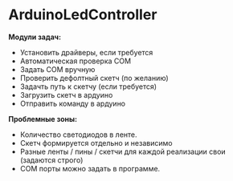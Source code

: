 # ArduinoLedController
                       
__Модули задач:__  

* Установить драйверы, если требуется  
* Автоматическая проверка COM  
* Задать COM вручную  
* Проверить дефолтный скетч (по желанию)  
* Задачть путь к скетчу (если требуется)  
* Загрузить скетч в ардуино  
* Отправить команду в ардуино  

__Проблемные зоны:__

* Количество светодиодов в ленте.  
* Скетч формируется отдельно и независимо  
* Разные ленты / пины / скетчи для каждой реализации свои (задаются строго)  
* COM порты можно задать в программе.  
